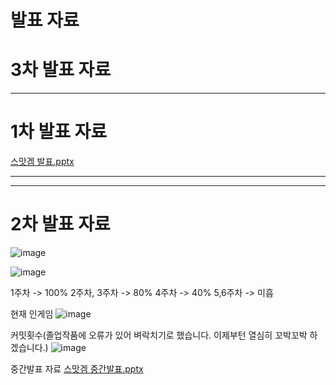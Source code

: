 # 발표 자료
# 3차 발표 자료







----------------------------------------------------------------------------------------------------
# 1차 발표 자료
[스맛겜 발표.pptx](https://github.com/Olsangmin/SmartPhoneGameTermP/files/14861162/default.pptx)

---------------------------------------------------------------------------------------------------

----------------------------------------------------------------------------------------------------
# 2차 발표 자료
![image](https://github.com/Olsangmin/SmartPhoneGameTermP/assets/133941406/6f03ac1f-a436-42c3-b2cc-97e576c1939e)

![image](https://github.com/Olsangmin/SmartPhoneGameTermP/assets/133941406/aef9a034-1651-4be3-81a3-6656e2fc9a75)

1주차 -> 100%
2주차, 3주차 -> 80%
4주차 -> 40%
5,6주차 -> 미흡


현재 인게임
![image](https://github.com/Olsangmin/SmartPhoneGameTermP/assets/133941406/2f871eca-85c7-462d-a16d-0fc9290dd4af)

커밋횟수(졸업작품에 오류가 있어 벼락치기로 했습니다. 이제부턴 열심히 꼬박꼬박 하겠습니다.)
![image](https://github.com/Olsangmin/SmartPhoneGameTermP/assets/133941406/0044ba9e-9228-4681-974f-633c9944236e)


중간발표 자료
[스맛겜 중간발표.pptx](https://github.com/Olsangmin/SmartPhoneGameTermP/files/15275755/default.pptx)
